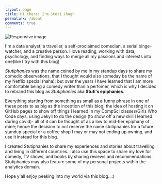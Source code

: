```yaml
---
layout: page
title: Hi there! I'm Stuti Chugh
permalink: /about
comments: true
---
```


<div class="row justify-content-between">
<div class="col-md-8 pr-5">

<p>

<!-- This website is built with Jekyll and Mediumish template for Jekyll. It's for demonstration purposes, no real content can be found. Mediumish template for Jekyll is compatible with Github pages, in fact even this demo is created with Github Pages and hosted with Github. -->


<img class="center" src="/assets/images/rsz_homepagephoto.jpg" alt="Responsive image">
	
<p>
	I'm a data analyst, a traveller, a self-proclaimed comedian, a serial binge-watcher, and a creative person. I love reading, working with data, psychology, and finding ways to merge all my passions and interests into one(like I try with this blog)<br>
	</p>

<p>
	<i>Stutiphanies</i> was the name coined by me in my standup days to share my comedic observations, that I thought would also someday be the name of my Netflix special (haha); but over the years I have learned that I am more comfortable being a comedy writer than a perfomer, which is why I decided to rebrand this blog as <i>Stutiphanies</i> aka <b>Stuti's epiphanies</b>. <br>
	</p>

<p>
	Everything starting from something as small as a funny phrase in one of these posts to as big as the inception of this blog, the idea of hosting it on GitHub pages to show off things I learned in my CompSci classes/Girls Who Code days, using Jekyll to do the design (to show off a new skill I learned during covid)- all of it can be thought of as a low to mid-tier epiphany of mine; hence the decision to not reserve the name stutiphanies for a future standup special or a coffee shop I may or may not ending up owning, and use it instead for this blog.<br>
	</p>

<p>
	I created Stutiphanies to share my experiences and stories about travelling and living in different countries. I also use this space to share my love for comedy, TV shows, and books by sharing reviews and recommendations. <br>
	Stutiphanies may also feature some of my personal projects within the analytics domain. <br>
	</p>
	Hope y'all enjoy peeking into my world via this blog...:)
</p>

<!-- <p class="mb-5"><img class="shadow-lg" src="{{site.baseurl}}/assets/images/mediumish-jekyll-template.png" alt="jekyll template mediumish" /></p>
<h4>Documentation</h4>

<p>Please, read the docs <a href="https://bootstrapstarter.com/bootstrap-templates/template-mediumish-bootstrap-jekyll/">here</a>.</p>

<h4>Questions or bug reports?</h4>

<p>Head over to our <a href="https://github.com/wowthemesnet/mediumish-theme-jekyll">Github repository</a>!</p>

</div>

<div class="col-md-4">

<div class="sticky-top sticky-top-80">
<h5>Buy me a coffee</h5>

<p>Thank you for your support! Your donation helps me to maintain and improve <a target="_blank" href="https://github.com/wowthemesnet/mediumish-theme-jekyll">Mediumish <i class="fab fa-github"></i></a>.</p>

<a target="_blank" href="https://www.wowthemes.net/donate/" class="btn btn-danger">Buy me a coffee</a> <a target="_blank" href="https://bootstrapstarter.com/bootstrap-templates/template-mediumish-bootstrap-jekyll/" class="btn btn-warning">Documentation</a>

</div>
</div>
</div> -->
